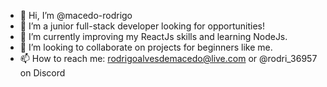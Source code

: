 - 👋 Hi, I’m @macedo-rodrigo
- 👀 I’m a junior full-stack developer looking for opportunities!
- 🌱 I’m currently improving my ReactJs skills and learning NodeJs.
- 💞️ I’m looking to collaborate on projects for beginners like me.
- 📫 How to reach me: rodrigoalvesdemacedo@live.com or @rodri_36957 on Discord

<!---
macedo-rodrigo/macedo-rodrigo is a ✨ special ✨ repository because its `README.md` (this file) appears on your GitHub profile.
You can click the Preview link to take a look at your changes.
--->
